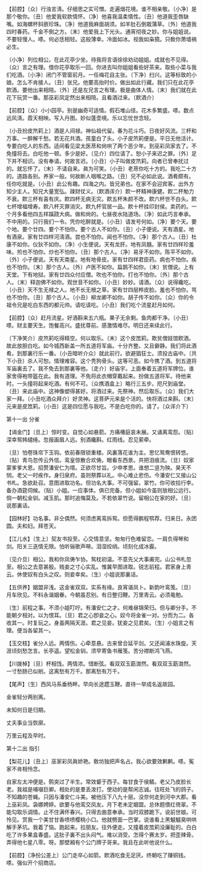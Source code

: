 <!-- { "loadSidebar": true } -->
【前腔】〔众〕行浊言淸。仔细思之实可憎。走遍烟花境。谁不相亲敬。〔小净〕是那个敬你。〔丑〕他爱我软款情怀。〔净〕他喜我温柔情性。〔丑〕他道我歪唇缺嘴。如海螺杯斜嵌珍珠。〔净〕他道我麻面胡须。如羊肚石倒栽蒲草。〔外〕他道我四时春药。千金不倒之方。〔末〕他爱我上下光头。通宵彻夜之妙。你与姐姐说。不要轻慢人。嗏。何必恁相轻。这般薄幸。冷面如冰。视我如枭獍。只敎你萧墙祸必生。

〔小净〕列位相公。在此花亭少坐。待我将言语徐徐劝动姐姐。成就也不见得。〔众〕言之有理。借你花亭取乐一回。你进去叫你姐姐看些好茶来。取些小菜与我们吃酒。〔小净〕闭门不管窗前月。一任梅花自主张。〔下净〕扫兴。这等标致的小娘。怎么不肯接人。〔丑〕张兄。他要高抬时价。做出如此行藏。我们只在此花亭飮酒。要他出来相陪。〔外〕还是左兄言之有理。极是曲体人情。〔末〕我们就在此花下玩赏一番。那巫彩凤定然出来相陪。且看酒过来。〔飮酒介〕 

【前腔】〔众〕小小园亭。别是幽奇可适情。假石堆山径。花木多繁盛。嗏。数点远风淸。霞天相映。写入丹图。妙似蓬壶境。乐以忘忧世念轻。

〔小丑扮皮笊筣上〕酒是人间禄。神仙祖代留。春为花斗巧。日夜好风流。三杯和万事。一醉解千愁。若无花共酒。孩童白了头。小子皮笊筣便是。平日无他活计。专要白吃人的东西。适间看见梁太医荩和尙哄了两个恶少年。到巫彩凤家去了。不免撞将去。白吃他一顿。多少是好。〔见介〕四位请了。恕小子来迟之罪。〔外〕足下并不相识。没有奉请。何故言迟。〔小丑〕小子叫做皮笊筣。向者已曾奉扰过的。就忘怀了。〔末〕不请自来。眞为可笑。〔小丑〕老荩你吃十方的。我吃二十方的。道路各别。养家一般。何故断人咽喉之路。〔丑〕兄不必如此说。酒肴颇有。任你吃就是。〔小丑〕此公有趣。四海之内。皆兄弟也。在家不会迎宾客。出外方知少主人。知兄大量宽弘。疎财仗义。〔飮酒诨介〕飮一杯精神康健。飮二杯觔力不衰。飮三杯有喜有庆。飮四杯无病无灾。飮五杯朱颜不改。飮六杯世不白头。飮七杯增福增寿。飮八杯灭罪消灾。飮九杯官居一品。飮十杯挂印封侯。卖药的。一个月多看他四五样蹊跷大病。做和尙的。七昼夜水陆道场。〔净〕如此巧言奉承。不中用的。只行我们一令。凭你吃醉就是。〔小丑〕请发号何如。〔净〕要个天。要个地。要个廿四。要个不怕你。要个古人不如你。〔丑〕小子便说。天有酒星。地有酒泉。家有廿四样河淸酒。尝也不怕你。闻也不怕你。〔净〕那个古人。〔丑〕杜康不如你。仪狄不如你。〔净〕小生便说。天有龙肝。地有凤髓。家有廿四样珍羞味。煎也不怕你。炒也不怕你。〔丑〕那个古人。〔净〕易牙不如你。陈平不如你。〔外〕小子便说。天有天南星。地有地骨皮。家有廿四样君臣药。病也不怕你。疾也不怕你。〔末〕那个古人。〔外〕卢医不如你。扁鹊不如你。〔末〕贫僧说。上有天堂。下有地狱。家有廿四众付应僧。吹也不怕你。打也不怕你。〔外〕那个古人。〔末〕释迦佛不如你。观世音不如你。〔小丑〕妙妙。请酒。〔众〕说得纔吃。〔小丑〕天不生无禄之人。地不长无根之草。家有廿四层桦皮脸。羞也不怕你。骂也不怕你。〔丑〕那个古人。〔小丑〕柳龙卿不如你。胡子传不如你。〔众〕你的令祖令兄是吃白东西的都元帅。请吃请吃。〔小丑〕我们吃个流星赶月如何。 

【前腔】〔众〕赶月流星。好酒斟来五六瓶。果子无余剩。鱼肉都干净。〔小丑〕嗏。财主要天生。饱餐高兴。盛扰尊前。感激情难尽。明日还来续此行。

〔下净笑介〕皮笊筣吃得精空。何以取乐。〔末〕这个皮笟筣。欺贫僧妓馆飮酒。故此放胆白吃。如今城西新盖一所五道将军庙。十分齐整。又且僻静。我们将此酒肴。到那裏行乐一番。〔小丑暗听介众〕就此前行。欲避猖狂士。须投古庙中。〔共下小丑〕杀人可恕。情理难容。这个秃狗骨头。这等可恶。如今携了酒。到五道将军庙裏去了。我不免去到那裏等他。〔走介〕好庙宇。上面奉着五道将军牌位。谁家舍得袍带盔在此。我有道理。不免将此衣帽穿戴起来。扮做五道将军。待他来时。一头撞将起来吃酒。有何不可。〔众携酒盒上〕略行三五步。咫尺到庙堂。〔丑〕来此庙中。这神像塑得甚好。将酒过来。先祭神。然后取乐。〔众〕我们大家一拜。〔小丑吃酒众拜介〕好灵神。这菩萨元来是个活的。快将酒过来斟。〔末〕元来是皮笟筣。〔小丑〕这是四位愿与我吃。不是白吃你的。请了。〔众诨介下〕 

第十一出
分雀

【谒金门】〔旦上〕惊时变。自觉心如悬箭。方痛椿庭哀未展。又诵离鸾怨。〔贴〕深幸鸳帏缱绻。忽报画眉人远。别酒纔斟。红雨线。忍见萦牵。

〔旦〕怕卷珠帘下玉钩。依前春限锁重楼。风裏落花谁为主。思忆鸳鸯恨转悠。〔贴〕靑鸟忽传云外信。鸾皇惊散合欢俦。眼看东西景。共把泪痕流。〔旦〕奴家蒙爹爹大恩。招赘潘安仁为壻。正欲尽甘旨。少申孝思。谁想二竖为殃。昊天不悯。老父一时疾作。身归泉府。虽则祭葬以礼。中心难止悲伤。今潘安仁又接山公书札。急欲赴召。意图进取功名。但功名大事。不可强留。翠竹。你可收拾行李。备办酒筵伺候。〔贴〕小姐。一应事体。俱已完备。但小姐如今虽则放相公远行。倘一朝松金钏。减玉肌。那时追悔莫及。不若依翠竹说。留相公在家的好。〔旦〕说那裏话。 

【园林好】功名事。非仝偶然。何须虑离鸾拆鸳。但愿得鹏程鹗荐。归来日。永团圆。夫和妇。拜苍天。

【江儿水】〔生上〕契友书投至。心交情意坚。匆匆行色难留恋。一肩负得琴和剑。阳关三迭情无限。怕听骊歌声啭。泪湿绞绡。顷刻化成冰霰。

〔见介旦〕相公。我和你凤俦乍协。鸳枕初温。不意先父大事甫完。山公书札忽至。相公之去意甚殷。贱妾之寸心实乱。惟冀早图进取。锐志前程。君家身上靑云。休使奴有白头之叹。则妾幸矣。〔生〕小姐说那裏话。 

【五供养】姻盟非浅。这金雀双双。实系有缘。良宵谐凤卜。新韵叶鸾笺。〔旦〕月车欣见。不料永谐姻眷。今朝虽忍别。有日整归鞭。万里靑云。必须黾勉。

〔生〕前程之事。不须小姐叮咛。有潘安仁之才。何难昼锦荣归。但与卿分手。不能朝夕相对。以为恨耳。〔旦〕君之心卽妾之心。奴今将金雀一对。分而为二。各收其一。时复玩之。身虽两隔天涯。君之见妾。犹妾之见君矣。〔生〕小姐言之有理。便当各留其一。 

【玉交枝】雀分人远。两情伤。心牵意悬。古来曾合延平剑。又还闻浦水珠旋。天涯顷刻愁怎言。长亭遥。望松金钏。须早寄鱼书雁笺。苦分襟断鸿飞燕。

【川拨棹】〔旦〕杯相饯。两情浓。惜断弦。看双双玉筯潸然。看双双玉筯潸然。一寸愁肠已似剜。这离愁有万千。那离愁有万千。

【尾声】〔生〕西风马系垂杨畔。早向长途趱玉鞭。直待一举成名返故园。

金雀轻分两别离。

未知何日是归期。

丈夫事业当恢廓。

万里云程及早时。 

第十二出
指引

【梨花儿】〔丑上〕巫家彩凤眞娇艳。敎坊独把声名占。我心欲要效鹣鹣。嗏。寃家不肯相怜念。

自家左太冲便是。鹘突过了半生。常效颦于西子。每甘食于侯鲭。老父乃皮脸长老。我祖是哺啜巨卿。相处的是羣丢泼打。使动的是帮闲志诚。往旺处飞的鸽子。不知趣的苍蝇。只因与潘安仁斗美。被他压下八九十层。没奈何走到河中大郡。看上巫彩凤。袅娜娉婷。欲要与他鸾交凤友。月下老未定姻盟。总休题偎红倚翠。不能勾取乐调情。止不住满怀春兴。只得去曲意奉承。当时双膝跪下。说前世娘。可怜见。赏我一个美甘甘香喷喷樱桃小口。他就劈面一巴掌。说谁看上黑魆魆臭哄哄解手茅坑。我着了恼。跑起来。拉朋友。往外便走。又撞着皮笟筣没廉耻的。白白吃了许多果盒春盛。这肚子裏不出头闷气。难以消受。怎得个赛太岁。把歪辣骨。弄得他七星八零。呀。那壁厢有个公门牌子哥来。我且在此听他说什么。 

【前腔】〔净扮公差上〕公门走卒心如箭。飮酒吃食无足厌。终朝吃了赚铜钱。嗏。强似开个招商店。

